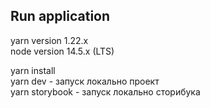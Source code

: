 ## Run application

yarn version  1.22.x  
node version  14.5.x (LTS)

yarn install   
yarn dev - запуск локально проект   
yarn storybook - запуск локально сторибука  


